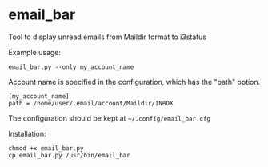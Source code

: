 email_bar
=========

Tool to display unread emails from Maildir format to i3status 

Example usage:
```
email_bar.py --only my_account_name
```

Account name is specified in the configuration, which has the "path" option.
```
[my_account_name]
path = /home/user/.email/account/Maildir/INBOX
```

The configuration should be kept at ```~/.config/email_bar.cfg```

Installation:
```
chmod +x email_bar.py
cp email_bar.py /usr/bin/email_bar
```
